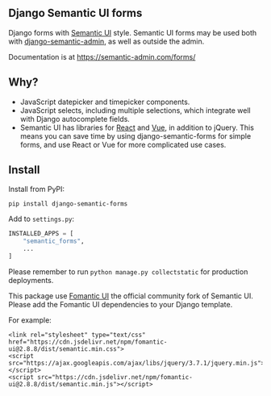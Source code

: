 Django Semantic UI forms
------------------------

Django forms with [Semantic UI](https://semantic-ui.com/) style. Semantic UI forms may be used both with [django-semantic-admin](https://github.com/globophobe/django-semantic-admin), as well as outside the admin.

Documentation is at https://semantic-admin.com/forms/


Why?
----

* JavaScript datepicker and timepicker components.
* JavaScript selects, including multiple selections, which integrate well with Django autocomplete fields.
* Semantic UI has libraries for [React](https://react.semantic-ui.com/) and [Vue](https://semantic-ui-vue.github.io/#/), in addition to jQuery. This means you can save time by using django-semantic-forms for simple forms, and use React or Vue for more complicated use cases.


Install
-------

Install from PyPI:

```
pip install django-semantic-forms
```

Add to `settings.py`:

```python
INSTALLED_APPS = [
    "semantic_forms",
    ...
]
```

Please remember to run `python manage.py collectstatic` for production deployments.

This package use [Fomantic UI](https://fomantic-ui.com/) the official community fork of Semantic UI. Please add the Fomantic UI dependencies to your Django template.

For example:

```
<link rel="stylesheet" type="text/css" href="https://cdn.jsdelivr.net/npm/fomantic-ui@2.8.8/dist/semantic.min.css">
<script src="https://ajax.googleapis.com/ajax/libs/jquery/3.7.1/jquery.min.js"></script>
<script src="https://cdn.jsdelivr.net/npm/fomantic-ui@2.8.8/dist/semantic.min.js"></script>
```
